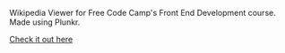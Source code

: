 Wikipedia Viewer for Free Code Camp's Front End Development course.
Made using Plunkr.

[Check it out here](https://crowsveldt.github.io/Free-Code-Camp-Wikipedia-Viewer/)
